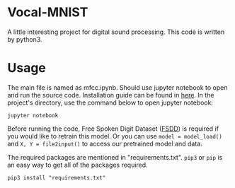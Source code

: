 # Vocal-MNIST
A little interesting project for digital sound processing. This code is written by python3.

# Usage
The main file is named as mfcc.ipynb.
Should use jupyter notebook to open and run the source code. Installation guide can be found in [here](https://jupyter.org/install).
In the project's directory, use the command below to open jupyter notebook:

`jupyter notebook`

Before running the code, Free Spoken Digit Dataset ([FSDD](https://github.com/Jakobovski/free-spoken-digit-dataset)) is required if you would like to retrain this model. Or you can use `model = model_load()` and `X, Y = file2input()` to access our pretrained model and data.

The required packages are mentioned in "requirements.txt". `pip3` or `pip` is an easy way to get all of the packages required.

`pip3 install "requirements.txt"`
